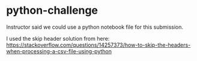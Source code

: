# python-challenge

Instructor said we could use a python notebook file for this submission.

I used the skip header solution from here:
https://stackoverflow.com/questions/14257373/how-to-skip-the-headers-when-processing-a-csv-file-using-python

